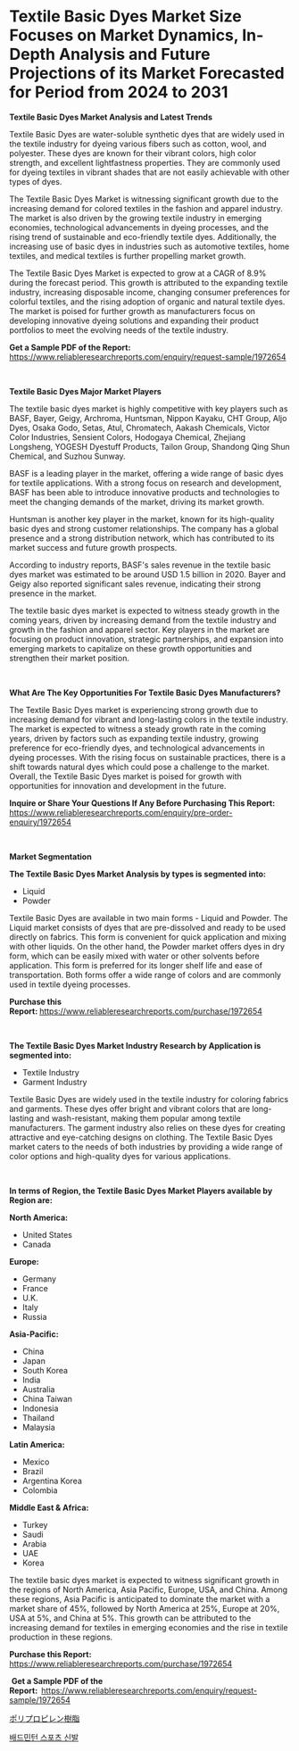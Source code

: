 <p><h1>Textile Basic Dyes Market Size Focuses on Market Dynamics, In-Depth Analysis and Future Projections of its Market Forecasted for Period from 2024 to 2031</h1></p><p><strong>Textile Basic Dyes Market Analysis and Latest Trends</strong></p>
<p><p>Textile Basic Dyes are water-soluble synthetic dyes that are widely used in the textile industry for dyeing various fibers such as cotton, wool, and polyester. These dyes are known for their vibrant colors, high color strength, and excellent lightfastness properties. They are commonly used for dyeing textiles in vibrant shades that are not easily achievable with other types of dyes.</p><p>The Textile Basic Dyes Market is witnessing significant growth due to the increasing demand for colored textiles in the fashion and apparel industry. The market is also driven by the growing textile industry in emerging economies, technological advancements in dyeing processes, and the rising trend of sustainable and eco-friendly textile dyes. Additionally, the increasing use of basic dyes in industries such as automotive textiles, home textiles, and medical textiles is further propelling market growth.</p><p>The Textile Basic Dyes Market is expected to grow at a CAGR of 8.9% during the forecast period. This growth is attributed to the expanding textile industry, increasing disposable income, changing consumer preferences for colorful textiles, and the rising adoption of organic and natural textile dyes. The market is poised for further growth as manufacturers focus on developing innovative dyeing solutions and expanding their product portfolios to meet the evolving needs of the textile industry.</p></p>
<p><strong>Get a Sample PDF of the Report:&nbsp;</strong> <a href="https://www.reliableresearchreports.com/enquiry/request-sample/1972654">https://www.reliableresearchreports.com/enquiry/request-sample/1972654</a></p>
<p>&nbsp;</p>
<p><strong>Textile Basic Dyes Major Market Players</strong></p>
<p><p>The textile basic dyes market is highly competitive with key players such as BASF, Bayer, Geigy, Archroma, Huntsman, Nippon Kayaku, CHT Group, Aljo Dyes, Osaka Godo, Setas, Atul, Chromatech, Aakash Chemicals, Victor Color Industries, Sensient Colors, Hodogaya Chemical, Zhejiang Longsheng, YOGESH Dyestuff Products, Tailon Group, Shandong Qing Shun Chemical, and Suzhou Sunway.</p><p>BASF is a leading player in the market, offering a wide range of basic dyes for textile applications. With a strong focus on research and development, BASF has been able to introduce innovative products and technologies to meet the changing demands of the market, driving its market growth.</p><p>Huntsman is another key player in the market, known for its high-quality basic dyes and strong customer relationships. The company has a global presence and a strong distribution network, which has contributed to its market success and future growth prospects.</p><p>According to industry reports, BASF's sales revenue in the textile basic dyes market was estimated to be around USD 1.5 billion in 2020. Bayer and Geigy also reported significant sales revenue, indicating their strong presence in the market.</p><p>The textile basic dyes market is expected to witness steady growth in the coming years, driven by increasing demand from the textile industry and growth in the fashion and apparel sector. Key players in the market are focusing on product innovation, strategic partnerships, and expansion into emerging markets to capitalize on these growth opportunities and strengthen their market position.</p></p>
<p>&nbsp;</p>
<p><strong>What Are The Key Opportunities For Textile Basic Dyes Manufacturers?</strong></p>
<p><p>The Textile Basic Dyes market is experiencing strong growth due to increasing demand for vibrant and long-lasting colors in the textile industry. The market is expected to witness a steady growth rate in the coming years, driven by factors such as expanding textile industry, growing preference for eco-friendly dyes, and technological advancements in dyeing processes. With the rising focus on sustainable practices, there is a shift towards natural dyes which could pose a challenge to the market. Overall, the Textile Basic Dyes market is poised for growth with opportunities for innovation and development in the future.</p></p>
<p><strong>Inquire or Share Your Questions If Any Before Purchasing This Report:</strong> <a href="https://www.reliableresearchreports.com/enquiry/pre-order-enquiry/1972654">https://www.reliableresearchreports.com/enquiry/pre-order-enquiry/1972654</a></p>
<p>&nbsp;</p>
<p><strong>Market Segmentation</strong></p>
<p><strong>The Textile Basic Dyes Market Analysis by types is segmented into:</strong></p>
<p><ul><li>Liquid</li><li>Powder</li></ul></p>
<p><p>Textile Basic Dyes are available in two main forms - Liquid and Powder. The Liquid market consists of dyes that are pre-dissolved and ready to be used directly on fabrics. This form is convenient for quick application and mixing with other liquids. On the other hand, the Powder market offers dyes in dry form, which can be easily mixed with water or other solvents before application. This form is preferred for its longer shelf life and ease of transportation. Both forms offer a wide range of colors and are commonly used in textile dyeing processes.</p></p>
<p><strong>Purchase this Report:&nbsp;</strong><a href="https://www.reliableresearchreports.com/purchase/1972654">https://www.reliableresearchreports.com/purchase/1972654</a></p>
<p>&nbsp;</p>
<p><strong>The Textile Basic Dyes Market Industry Research by Application is segmented into:</strong></p>
<p><ul><li>Textile Industry</li><li>Garment Industry</li></ul></p>
<p><p>Textile Basic Dyes are widely used in the textile industry for coloring fabrics and garments. These dyes offer bright and vibrant colors that are long-lasting and wash-resistant, making them popular among textile manufacturers. The garment industry also relies on these dyes for creating attractive and eye-catching designs on clothing. The Textile Basic Dyes market caters to the needs of both industries by providing a wide range of color options and high-quality dyes for various applications.</p></p>
<p>&nbsp;</p>
<p><strong>In terms of Region, the Textile Basic Dyes Market Players available by Region are:</strong></p>
<p>
    <p> <strong> North America: </strong>
        <ul>
            <li>United States</li>
            <li>Canada</li>
        </ul>
        </p> 
    <p> <strong> Europe: </strong>
        <ul>
            <li>Germany</li>
            <li>France</li>
            <li>U.K.</li>
            <li>Italy</li>
            <li>Russia</li>
        </ul>
        </p> 
    <p> <strong> Asia-Pacific: </strong>
        <ul>
            <li>China</li>
            <li>Japan</li>
            <li>South Korea</li>
            <li>India</li>
            <li>Australia</li>
            <li>China Taiwan</li>
            <li>Indonesia</li>
            <li>Thailand</li>
            <li>Malaysia</li>
        </ul>
        </p> 
    <p> <strong> Latin America: </strong>
        <ul>
            <li>Mexico</li>
            <li>Brazil</li>
            <li>Argentina Korea</li>
            <li>Colombia</li>
        </ul>
        </p> 
    <p> <strong> Middle East & Africa: </strong>
        <ul>
            <li>Turkey</li>
            <li>Saudi</li>
            <li>Arabia</li>
            <li>UAE</li>
            <li>Korea</li>
        </ul>
    </p>
    </p>
<p><p>The textile basic dyes market is expected to witness significant growth in the regions of North America, Asia Pacific, Europe, USA, and China. Among these regions, Asia Pacific is anticipated to dominate the market with a market share of 45%, followed by North America at 25%, Europe at 20%, USA at 5%, and China at 5%. This growth can be attributed to the increasing demand for textiles in emerging economies and the rise in textile production in these regions.</p></p>
<p><strong>Purchase this Report: </strong><a href="https://www.reliableresearchreports.com/purchase/1972654">https://www.reliableresearchreports.com/purchase/1972654</a></p>
<p>&nbsp;<strong>Get a Sample PDF of the Report:&nbsp;&nbsp;</strong><a href="https://www.reliableresearchreports.com/enquiry/request-sample/1972654">https://www.reliableresearchreports.com/enquiry/request-sample/1972654</a></p>
<p><strong></strong></p>
<p><p><a href="https://medium.com/@zionmetz1960/pom%E6%A8%B9%E8%84%82%E5%B8%82%E5%A0%B4-%E5%B8%82%E5%A0%B4cagr-%E5%B8%82%E5%A0%B4%E3%83%88%E3%83%AC%E3%83%B3%E3%83%89-%E3%81%8A%E3%82%88%E3%81%B3%E6%88%90%E9%95%B7%E6%88%A6%E7%95%A5%E3%81%AB%E9%96%A2%E3%81%99%E3%82%8B%E6%83%85%E5%A0%B1-746e4a19c8e6">ポリプロピレン樹脂</a></p><p><a href="https://medium.com/@luffiazaza/%EB%B0%B0%EB%93%9C%EB%AF%BC%ED%84%B4-%EC%8A%A4%ED%8F%AC%EC%B8%A0-%EC%8B%A0%EB%B0%9C-%EC%8B%9C%EC%9E%A5-%ED%8A%B8%EB%A0%8C%EB%93%9C-%EC%98%88%EC%B8%A1-%EB%B0%8F-%EA%B2%BD%EC%9F%81-%EB%B6%84%EC%84%9D-2031%EB%85%84%EA%B9%8C%EC%A7%80-f2ef31ee4220">배드민턴 스포츠 신발</a></p></p>